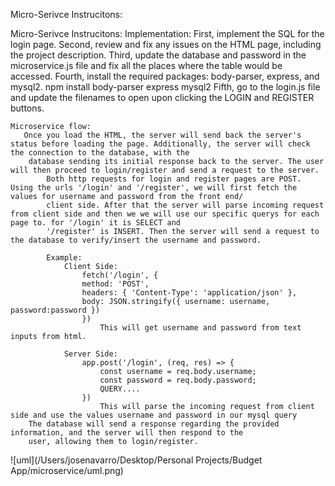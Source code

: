 Micro-Serivce Instrucitons:

   Micro-Serivce Instrucitons:
    Implementation:
        First, implement the SQL for the login page.
        Second, review and fix any issues on the HTML page, including the project description.
        Third, update the database and password in the microservice.js file and fix all the places where the table would be accessed.
        Fourth, install the required packages: body-parser, express, and mysql2.
            npm install body-parser express mysql2 
        Fifth, go to the login.js file and update the filenames to open upon clicking the LOGIN and REGISTER buttons.

    Microservice flow:
       Once you load the HTML, the server will send back the server's status before loading the page. Additionally, the server will check the connection to the database, with the         
        database sending its initial response back to the server. The user will then proceed to login/register and send a request to the server. 
            Both http requests for login and register pages are POST. Using the urls '/login' and '/register', we will first fetch the values for username and password from the front end/
            client side. After that the server will parse incoming request from client side and then we we will use our specific querys for each page to. for '/login' it is SELECT and
            '/register' is INSERT. Then the server will send a request to the database to verify/insert the username and password.

            Example:    
                Client Side:
                    fetch('/login', {
                    method: 'POST',
                    headers: { 'Content-Type': 'application/json' },
                    body: JSON.stringify({ username: username, password:password })
                    })
                        This will get username and password from text inputs from html. 

                Server Side:
                    app.post('/login', (req, res) => {
                        const username = req.body.username;
                        const password = req.body.password;
                        QUERY....
                    })
                        This will parse the incoming request from client side and use the values username and password in our mysql query
        The database will send a response regarding the provided information, and the server will then respond to the           
        user, allowing them to login/register. 

   ![uml](/Users/josenavarro/Desktop/Personal Projects/Budget App/microservice/uml.png)
